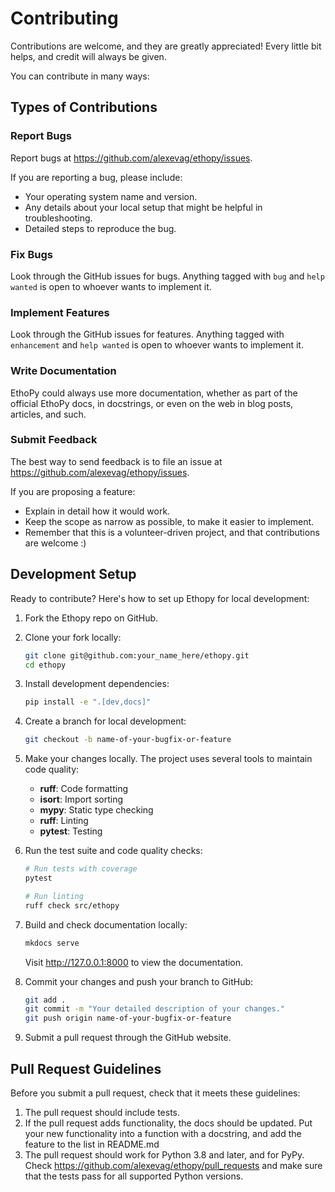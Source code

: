 # Contributing

Contributions are welcome, and they are greatly appreciated! Every
little bit helps, and credit will always be given.

You can contribute in many ways:

## Types of Contributions

### Report Bugs

Report bugs at <https://github.com/alexevag/ethopy/issues>.

If you are reporting a bug, please include:

-   Your operating system name and version.
-   Any details about your local setup that might be helpful in troubleshooting.
-   Detailed steps to reproduce the bug.

### Fix Bugs

Look through the GitHub issues for bugs. Anything tagged with `bug` and
`help wanted` is open to whoever wants to implement it.

### Implement Features

Look through the GitHub issues for features. Anything tagged with
`enhancement` and `help wanted` is open to whoever wants to implement it.

### Write Documentation

EthoPy could always use more documentation,
whether as part of the official EthoPy docs,
in docstrings, or even on the web in blog posts, articles, and such.

### Submit Feedback

The best way to send feedback is to file an issue at
<https://github.com/alexevag/ethopy/issues>.

If you are proposing a feature:

-   Explain in detail how it would work.
-   Keep the scope as narrow as possible, to make it easier to implement.
-   Remember that this is a volunteer-driven project, and that contributions are welcome :)

## Development Setup

Ready to contribute? Here's how to set up Ethopy for local development:

1. Fork the Ethopy repo on GitHub.

2. Clone your fork locally:
    ```bash
    git clone git@github.com:your_name_here/ethopy.git
    cd ethopy
    ```

3. Install development dependencies:
    ```bash
    pip install -e ".[dev,docs]"
    ```

4. Create a branch for local development:
    ```bash
    git checkout -b name-of-your-bugfix-or-feature
    ```

5. Make your changes locally. The project uses several tools to maintain code quality:

   - **ruff**: Code formatting
   - **isort**: Import sorting
   - **mypy**: Static type checking
   - **ruff**: Linting
   - **pytest**: Testing

6. Run the test suite and code quality checks:
    ```bash
    # Run tests with coverage
    pytest

    # Run linting
    ruff check src/ethopy
    ```

7. Build and check documentation locally:
    ```bash
    mkdocs serve
    ```
   Visit http://127.0.0.1:8000 to view the documentation.

8. Commit your changes and push your branch to GitHub:
    ```bash
    git add .
    git commit -m "Your detailed description of your changes."
    git push origin name-of-your-bugfix-or-feature
    ```

9. Submit a pull request through the GitHub website.

## Pull Request Guidelines

Before you submit a pull request, check that it meets these guidelines:

1.  The pull request should include tests.
2.  If the pull request adds functionality, the docs should be updated.
    Put your new functionality into a function with a docstring, and add
    the feature to the list in README.md
3.  The pull request should work for Python 3.8 and later, and
    for PyPy. Check <https://github.com/alexevag/ethopy/pull_requests> and make sure that the tests pass for all
    supported Python versions.
